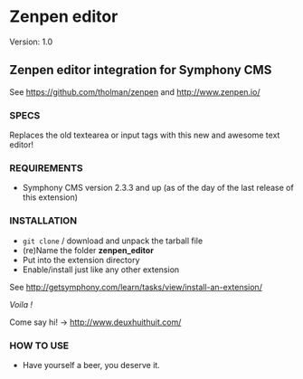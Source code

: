 # Zenpen editor #

Version: 1.0

## Zenpen editor integration for Symphony CMS ##

See <https://github.com/tholman/zenpen> and <http://www.zenpen.io/>

### SPECS ###

Replaces the old textearea or input tags with this new and awesome text editor!

### REQUIREMENTS ###

- Symphony CMS version 2.3.3 and up (as of the day of the last release of this extension)

### INSTALLATION ###

- `git clone` / download and unpack the tarball file
- (re)Name the folder **zenpen_editor**
- Put into the extension directory
- Enable/install just like any other extension

See <http://getsymphony.com/learn/tasks/view/install-an-extension/>

*Voila !*

Come say hi! -> <http://www.deuxhuithuit.com/>

### HOW TO USE ###

- Have yourself a beer, you deserve it.
